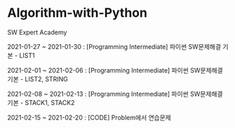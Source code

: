 # Algorithm-with-Python

SW Expert Academy

2021-01-27 ~ 2021-01-30 : [Programming Intermediate] 파이썬 SW문제해결 기본 - LIST1

2021-02-01 ~ 2021-02-06 : [Programming Intermediate] 파이썬 SW문제해결 기본 - LIST2, STRING

2021-02-08 ~ 2021-02-13 : [Programming Intermediate] 파이썬 SW문제해결 기본 - STACK1, STACK2

2021-02-15 ~ 2021-02-20 : [CODE] Problem에서 연습문제 
